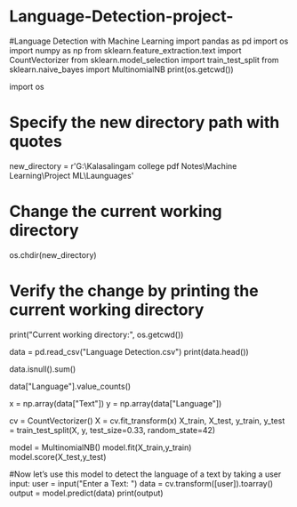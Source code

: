 # Language-Detection-project-
#Language Detection with Machine Learning
import pandas as pd
import os
import numpy as np
from sklearn.feature_extraction.text import CountVectorizer
from sklearn.model_selection import train_test_split
from sklearn.naive_bayes import MultinomialNB
print(os.getcwd())

import os

# Specify the new directory path with quotes
new_directory = r'G:\Kalasalingam college pdf Notes\Machine Learning\Project ML\Launguages'

# Change the current working directory
os.chdir(new_directory)

# Verify the change by printing the current working directory
print("Current working directory:", os.getcwd())

data = pd.read_csv("Language Detection.csv")
print(data.head())

data.isnull().sum()

data["Language"].value_counts()

x = np.array(data["Text"])
y = np.array(data["Language"])

cv = CountVectorizer()
X = cv.fit_transform(x)
X_train, X_test, y_train, y_test = train_test_split(X, y, 
                                                    test_size=0.33, 
                                                    random_state=42)

model = MultinomialNB()
model.fit(X_train,y_train)
model.score(X_test,y_test)

#Now let’s use this model to detect the language of a text by taking a user input:
user = input("Enter a Text: ")
data = cv.transform([user]).toarray()
output = model.predict(data)
print(output)
